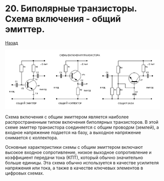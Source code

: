 # 20. Биполярные транзисторы. Схема включения - общий эмиттер.

[Назад](EISX.md)

![Схемы включения транзистора](images/34.jpg)

Схема включения с общим эмиттером является наиболее распространенным типом включения биполярных транзисторов. В этой схеме эмиттер транзистора соединяется с общим проводом (землей), а входное напряжение подается на базу, а выходное напряжение снимается с коллектора.

Основные характеристики схемы с общим эмиттером включают высокое входное сопротивление, низкое выходное сопротивление и коэффициент передачи тока (КПТ), который обычно значительно больше единицы. Эта схема обычно используется в качестве усилителя напряжения или тока, а также в качестве ключевых элементов в цифровых схемах.
